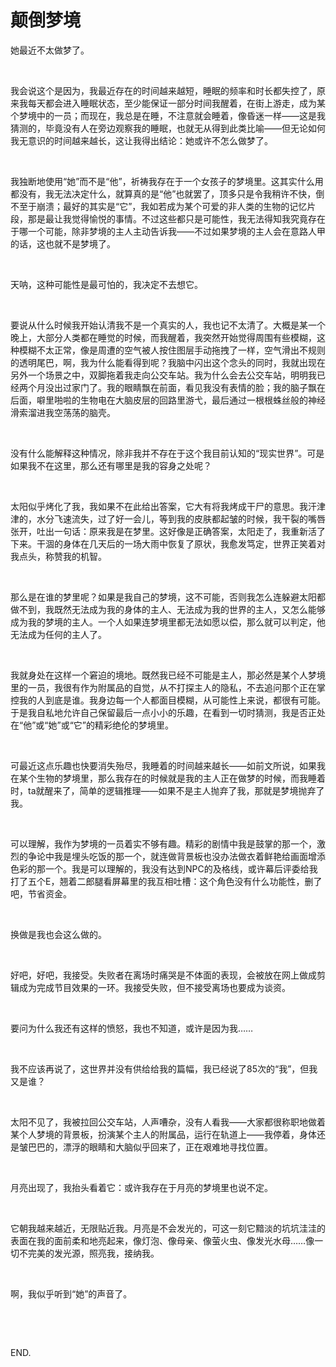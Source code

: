 # 颠倒梦境

她最近不太做梦了。

 

我会说这个是因为，我最近存在的时间越来越短，睡眠的频率和时长都失控了，原来我每天都会进入睡眠状态，至少能保证一部分时间我醒着，在街上游走，成为某个梦境中的一员；而现在，我总是在睡，不注意就会睡着，像昏迷一样——这是我猜测的，毕竟没有人在旁边观察我的睡眠，也就无从得到此类比喻——但无论如何我无意识的时间越来越长，这让我得出结论：她或许不怎么做梦了。

 

我独断地使用“她”而不是“他”，祈祷我存在于一个女孩子的梦境里。这其实什么用都没有，我无法决定什么，就算真的是“他”也就罢了，顶多只是令我稍许不快，倒不至于崩溃；最好的其实是“它”，我如若成为某个可爱的非人类的生物的记忆片段，那是最让我觉得愉悦的事情。不过这些都只是可能性，我无法得知我究竟存在于哪一个可能，除非梦境的主人主动告诉我——不过如果梦境的主人会在意路人甲的话，这也就不是梦境了。

 

天呐，这种可能性是最可怕的，我决定不去想它。

 

要说从什么时候我开始认清我不是一个真实的人，我也记不太清了。大概是某一个晚上，大部分人类都在睡觉的时候，而我醒着，我突然开始觉得周围有些模糊，这种模糊不太正常，像是周遭的空气被人按住图层手动拖拽了一样，空气滑出不规则的透明尾巴，啊，我为什么能看得到呢？我脑中闪出这个念头的同时，我就出现在另外一个场景之中，双脚拖着我走向公交车站。我为什么会去公交车站，明明我已经两个月没出过家门了。我的眼睛飘在前面，看见我没有表情的脸；我的脑子飘在后面，噼里啪啦的生物电在大脑皮层的回路里游弋，最后通过一根根蛛丝般的神经滑索溜进我空荡荡的脑壳。

 

没有什么能解释这种情况，除非我并不存在于这个我目前认知的“现实世界”。可是如果我不在这里，那么还有哪里是我的容身之处呢？

 

太阳似乎烤化了我，我如果不在此给出答案，它大有将我烤成干尸的意思。我汗津津的，水分飞速流失，过了好一会儿，等到我的皮肤都起皱的时候，我干裂的嘴唇张开，吐出一句话：原来我是在梦里。这好像是正确答案，太阳走了，我重新活了下来。干涸的身体在几天后的一场大雨中恢复了原状，我愈发笃定，世界正笑着对我点头，称赞我的机智。

 

那么是在谁的梦里呢？如果是我自己的梦境，这不可能，否则我怎么连躲避太阳都做不到，我既然无法成为我的身体的主人、无法成为我的世界的主人，又怎么能够成为我的梦境的主人。一个人如果连梦境里都无法如愿以偿，那么就可以判定，他无法成为任何的主人了。

 

我就身处在这样一个窘迫的境地。既然我已经不可能是主人，那必然是某个人梦境里的一员，我很有作为附属品的自觉，从不打探主人的隐私，不去追问那个正在掌控我的人到底是谁。我身边每一个人都面目模糊，从可能性上来说，都很有可能。于是我自私地允许自己保留最后一点小小的乐趣，在看到一切时猜测，我是否正处在“他”或“她”或“它”的精彩绝伦的梦境里。

 

可最近这点乐趣也快要消失殆尽，我睡着的时间越来越长——如前文所说，如果我在某个生物的梦境里，那么我存在的时候就是我的主人正在做梦的时候，而我睡着时，ta就醒来了，简单的逻辑推理——如果不是主人抛弃了我，那就是梦境抛弃了我。

 

可以理解，我作为梦境的一员着实不够有趣。精彩的剧情中我是鼓掌的那一个，激烈的争论中我是埋头吃饭的那一个，就连做背景板也没办法做衣着鲜艳给画面增添色彩的那一个。我是可以理解的，我没有达到NPC的及格线，或许幕后评委给我打了五个E，翘着二郎腿看屏幕里的我互相吐槽：这个角色没有什么功能性，删了吧，节省资金。

 

换做是我也会这么做的。

 

好吧，好吧，我接受。失败者在离场时痛哭是不体面的表现，会被放在网上做成剪辑成为完成节目效果的一环。我接受失败，但不接受离场也要成为谈资。

 

要问为什么我还有这样的愤怒，我也不知道，或许是因为我……

 

我不应该再说了，这世界并没有供给给我的篇幅，我已经说了85次的“我”，但我又是谁？

 

太阳不见了，我被拉回公交车站，人声嘈杂，没有人看我——大家都很称职地做着某个人梦境的背景板，扮演某个主人的附属品，运行在轨道上——我停着，身体还是皱巴巴的，漂浮的眼睛和大脑似乎回来了，正在艰难地寻找位置。

 

月亮出现了，我抬头看着它：或许我存在于月亮的梦境里也说不定。

 

它朝我越来越近，无限贴近我。月亮是不会发光的，可这一刻它黯淡的坑坑洼洼的表面在我的面前柔和地亮起来，像灯泡、像母亲、像萤火虫、像发光水母……像一切不完美的发光源，照亮我，接纳我。

 

啊，我似乎听到“她”的声音了。

 

 

END.
